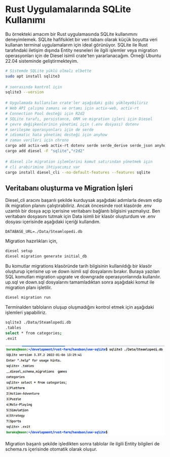 # Rust Uygulamalarında SQLite Kullanımı

Bu örnekteki amacım bir Rust uygulamasında SQLite kullanımını deneyimlemek. SQLite hafifsiklet bir veri tabanı olarak küçük boyutta veri kullanan terminal uygulamalarım için ideal görünüyor. SQLite ile Rust tarafındaki iletişim dışında Entity nesneleri ile ilgili işlemler veya migration operasyonları için de Diesel isimli crate'ten yararlanacağım. Örneği Ubuntu 22.04 sisteminde geliştirmekteyim.

```bash
# Sistemde SQLite yüklü olmalı elbette
sudo apt install sqlite3

# sonrasında kontrol için
sqlite3 --version

# Uygulamada kullanılan crate'ler aşağıdaki gibi yükleyebiliriz
# Web API çalışma zamanı ve ortamı için actix-web, actix-rt
# Connection Pool desteği için R2d2
# SQLite tarafı, persistance, ORM ve migration işleri için Diesel
# çevre değişkenlerinin yönetimi için (.env dosyası) dotenv
# serileşme operasyonları için de serde
# idiomatic hata yönetimi desteği için anyhow
# zaman verileri için chrono
cargo add actix-web actix-rt dotenv serde serde_derive serde_json anyhow chrono
cargo add diesel -F "sqlite","r2d2"

# diesel ile migration işlemlerini komut satırından yönetmek için
# cli arabirimine ihtiyacımız var
cargo install diesel_cli --no-default-features --features sqlite
```

## Veritabanı oluşturma ve Migration İşleri

Diesel_cli aracını başarılı şekilde kurduysak aşağıdaki adımlarla devam edip ilk migration planını çalıştırabiliriz. Ancak öncesinde root klasörde .env uzantılı bir dosya açıp içerisine veritabanı bağlantı bilgisini yazmalıyız. Ben veritabanı dosyasını tutmak için Data isimli bir klasör oluşturdum ve .env dosyası içerisinde aşağıdaki içeriği kullandım.

```text
DATABASE_URL=./Data/Steamlopedi.db
```

Migration hazırlıkları için,

```bash
diesel setup
diesel migration generate initial_db
```

Bu komutlar migrations klasöründe tarih bilgisinin kullanıldığı bir klasör oluşturup içerisine up ve down isimli sql dosyalarını bırakır. Buraya yazılan SQL komutları migration upgrate ve downgrade operasyonlarında kullanılır. up.sql ve down.sql dosyalarını tamamladıktan sonra aşağıdaki komut ile migration planı işletilir.

```bash
diesel migration run
```

Terminalden tabloların oluşup oluşmadığını kontrol etmek için aşağıdaki işlemleri yapabiliriz.

```bash
sqlite3 ./Data/Steamlopedi.db
.tables
select * from categories;
.exit
```

![../images/use_sqlite_01.png](../images/use_sqlite_01.png)

Migration başarılı şekilde işledikten sonra tablolar ile ilgili Entity bilgileri de schema.rs içerisinde otomatik olarak oluşur.